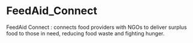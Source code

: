 # FeedAid_Connect
FeedAid Connect : connects food providers with NGOs to deliver surplus food to those in need, reducing food waste and fighting hunger.
